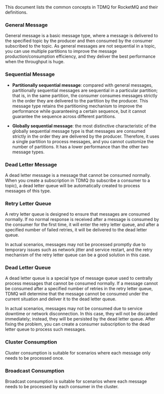 This document lists the common concepts in TDMQ for RocketMQ and their definitions.

### General Message

General message is a basic message type, where a message is delivered to the specified topic by the producer and then consumed by the consumer subscribed to the topic. As general messages are not sequential in a topic, you can use multiple partitions to improve the message production/consumption efficiency, and they deliver the best performance when the throughput is huge.

### Sequential Message

- **Partitionally sequential message**: compared with general messages, partitionally sequential messages are sequential in a particular partition; that is, in the same partition, the consumer consumes messages strictly in the order they are delivered to the partition by the producer. This message type retains the partitioning mechanism to improve the performance while guaranteeing a certain sequence, but it cannot guarantee the sequence across different partitions.

- **Globally sequential message**: the most distinctive characteristic of the globally sequential message type is that messages are consumed strictly in the order they are delivered by the producer. Therefore, it uses a single partition to process messages, and you cannot customize the number of partitions. It has a lower performance than the other two message types.

### Dead Letter Message

A dead letter message is a message that cannot be consumed normally. When you create a subscription in TDMQ (to subscribe a consumer to a topic), a dead letter queue will be automatically created to process messages of this type.

### Retry Letter Queue

A retry letter queue is designed to ensure that messages are consumed normally. If no normal response is received after a message is consumed by the consumer for the first time, it will enter the retry letter queue, and after a specified number of failed retries, it will be delivered to the dead letter queue.

In actual scenarios, messages may not be processed promptly due to temporary issues such as network jitter and service restart, and the retry mechanism of the retry letter queue can be a good solution in this case.

### Dead Letter Queue

A dead letter queue is a special type of message queue used to centrally process messages that cannot be consumed normally. If a message cannot be consumed after a specified number of retries in the retry letter queue, TDMQ will determine that the message cannot be consumed under the current situation and deliver it to the dead letter queue.

In actual scenarios, messages may not be consumed due to service downtime or network disconnection. In this case, they will not be discarded immediately; instead, they will be persisted by the dead letter queue. After fixing the problem, you can create a consumer subscription to the dead letter queue to process such messages.

### Cluster Consumption

Cluster consumption is suitable for scenarios where each message only needs to be processed once.

### Broadcast Consumption

Broadcast consumption is suitable for scenarios where each message needs to be processed by each consumer in the cluster.